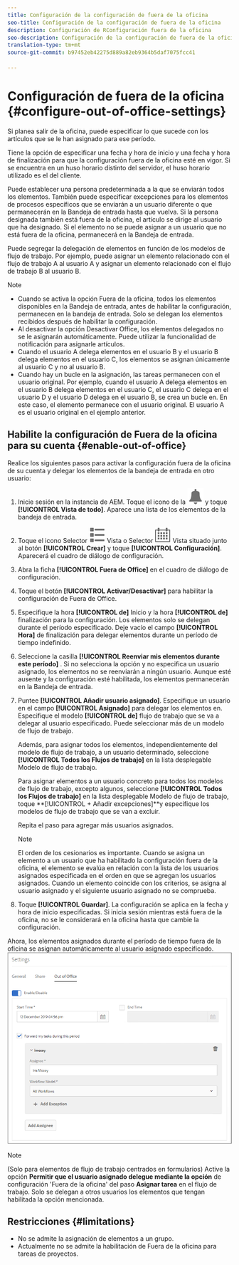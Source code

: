 ```yaml
---
title: Configuración de la configuración de fuera de la oficina
seo-title: Configuración de la configuración de fuera de la oficina
description: Configuración de RConfiguración fuera de la oficina
seo-description: Configuración de la configuración de fuera de la oficina
translation-type: tm+mt
source-git-commit: b97452eb42275d889a82eb9364b5daf7075fcc41

---
```




# Configuración de fuera de la oficina {#configure-out-of-office-settings}

Si planea salir de la oficina, puede especificar lo que sucede con los artículos que se le han asignado para ese período.

Tiene la opción de especificar una fecha y hora de inicio y una fecha y hora de finalización para que la configuración fuera de la oficina esté en vigor. Si se encuentra en un huso horario distinto del servidor, el huso horario utilizado es el del cliente.

Puede establecer una persona predeterminada a la que se enviarán todos los elementos. También puede especificar excepciones para los elementos de procesos específicos que se enviarán a un usuario diferente o que permanecerán en la Bandeja de entrada hasta que vuelva. Si la persona designada también está fuera de la oficina, el artículo se dirige al usuario que ha designado. Si el elemento no se puede asignar a un usuario que no está fuera de la oficina, permanecerá en la Bandeja de entrada.

Puede segregar la delegación de elementos en función de los modelos de flujo de trabajo. Por ejemplo, puede asignar un elemento relacionado con el flujo de trabajo A al usuario A y asignar un elemento relacionado con el flujo de trabajo B al usuario B.


>[!NOTE]
>
> * Cuando se activa la opción Fuera de la oficina, todos los elementos disponibles en la Bandeja de entrada, antes de habilitar la configuración, permanecen en la bandeja de entrada. Solo se delegan los elementos recibidos después de habilitar la configuración.
> * Al desactivar la opción Desactivar Office, los elementos delegados no se le asignarán automáticamente. Puede utilizar la funcionalidad de notificación para asignarle artículos.
> * Cuando el usuario A delega elementos en el usuario B y el usuario B delega elementos en el usuario C, los elementos se asignan únicamente al usuario C y no al usuario B.
> * Cuando hay un bucle en la asignación, las tareas permanecen con el usuario original. Por ejemplo, cuando el usuario A delega elementos en el usuario B delega elementos en el usuario C, el usuario C delega en el usuario D y el usuario D delega en el usuario B, se crea un bucle en. En este caso, el elemento permanece con el usuario original. El usuario A es el usuario original en el ejemplo anterior.


## Habilite la configuración de Fuera de la oficina para su cuenta {#enable-out-of-office}

Realice los siguientes pasos para activar la configuración fuera de la oficina de su cuenta y delegar los elementos de la bandeja de entrada en otro usuario:

1. Inicie sesión en la instancia de AEM. Toque el icono de la ![Bandeja de entrada](assets/bell.svg) y toque **[!UICONTROL Vista de todo]**. Aparece una lista de los elementos de la bandeja de entrada.
1. Toque el icono Selector ![de](assets/viewlist.svg) Vista o Selector ![de](assets/calendar.svg) Vista situado junto al botón **[!UICONTROL Crear]** y toque **[!UICONTROL Configuración]**. Aparecerá el cuadro de diálogo de configuración.
1. Abra la ficha **[!UICONTROL Fuera de Office]** en el cuadro de diálogo de configuración.
1. Toque el botón **[!UICONTROL Activar/Desactivar]** para habilitar la configuración de Fuera de Office.
1. Especifique la hora **[!UICONTROL de]** Inicio y la hora **[!UICONTROL de]** finalización para la configuración. Los elementos solo se delegan durante el período especificado. Deje vacío el campo **[!UICONTROL Hora]** de finalización para delegar elementos durante un período de tiempo indefinido.
1. Seleccione la casilla **[!UICONTROL Reenviar mis elementos durante este período]** . Si no selecciona la opción y no especifica un usuario asignado, los elementos no se reenviarán a ningún usuario. Aunque esté ausente y la configuración esté habilitada, los elementos permanecerán en la Bandeja de entrada.
1. Puntee **[!UICONTROL Añadir usuario asignado]**. Especifique un usuario en el campo **[!UICONTROL Asignado]** para delegar los elementos en. Especifique el modelo **[!UICONTROL de]** flujo de trabajo que se va a delegar al usuario especificado. Puede seleccionar más de un modelo de flujo de trabajo.

   Además, para asignar todos los elementos, independientemente del modelo de flujo de trabajo, a un usuario determinado, seleccione **[!UICONTROL Todos los Flujos de trabajo]** en la lista desplegable Modelo de flujo de trabajo. <br>

   Para asignar elementos a un usuario concreto para todos los modelos de flujo de trabajo, excepto algunos, seleccione **[!UICONTROL Todos los Flujos de trabajo]** en la lista desplegable Modelo de flujo de trabajo, toque **[!UICONTROL + Añadir excepciones]**y especifique los modelos de flujo de trabajo que se van a excluir.
   <br>

   Repita el paso para agregar más usuarios asignados. <br>

   >[!NOTE]
   >
   >El orden de los cesionarios es importante. Cuando se asigna un elemento a un usuario que ha habilitado la configuración fuera de la oficina, el elemento se evalúa en relación con la lista de los usuarios asignados especificada en el orden en que se agregan los usuarios asignados. Cuando un elemento coincide con los criterios, se asigna al usuario asignado y el siguiente usuario asignado no se comprueba.

1. Toque **[!UICONTROL Guardar]**. La configuración se aplica en la fecha y hora de inicio especificadas. Si inicia sesión mientras está fuera de la oficina, no se le considerará en la oficina hasta que cambie la configuración.

Ahora, los elementos asignados durante el período de tiempo fuera de la oficina se asignan automáticamente al usuario asignado especificado.
![Fuera de la oficina](assets/out-of-office.png)

>[!NOTE]
>
>(Solo para elementos de flujo de trabajo centrados en formularios) Active la opción **Permitir que el usuario asignado delegue mediante la opción** de configuración &#39;Fuera de la oficina&#39; del paso **Asignar tarea** en el flujo de trabajo. Solo se delegan a otros usuarios los elementos que tengan habilitada la opción mencionada.

## Restricciones      {#limitations}

* No se admite la asignación de elementos a un grupo.
* Actualmente no se admite la habilitación de Fuera de la oficina para tareas de proyectos.
